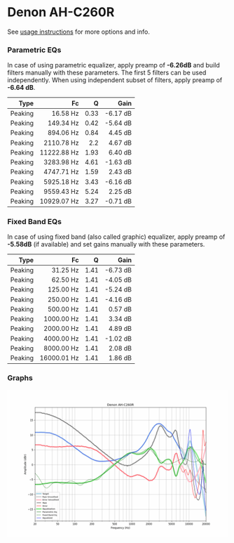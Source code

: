 # Denon AH-C260R
See [usage instructions](https://github.com/jaakkopasanen/AutoEq#usage) for more options and info.

### Parametric EQs
In case of using parametric equalizer, apply preamp of **-6.26dB** and build filters manually
with these parameters. The first 5 filters can be used independently.
When using independent subset of filters, apply preamp of **-6.64 dB**.

| Type    | Fc          |    Q | Gain     |
|--------:|------------:|-----:|---------:|
| Peaking | 16.58 Hz    | 0.33 | -6.17 dB |
| Peaking | 149.34 Hz   | 0.42 | -5.64 dB |
| Peaking | 894.06 Hz   | 0.84 | 4.45 dB  |
| Peaking | 2110.78 Hz  | 2.2  | 4.67 dB  |
| Peaking | 11222.88 Hz | 1.93 | 6.40 dB  |
| Peaking | 3283.98 Hz  | 4.61 | -1.63 dB |
| Peaking | 4747.71 Hz  | 1.59 | 2.43 dB  |
| Peaking | 5925.18 Hz  | 3.43 | -6.16 dB |
| Peaking | 9559.43 Hz  | 5.24 | 2.25 dB  |
| Peaking | 10929.07 Hz | 3.27 | -0.71 dB |

### Fixed Band EQs
In case of using fixed band (also called graphic) equalizer, apply preamp of **-5.58dB**
(if available) and set gains manually with these parameters.

| Type    | Fc          |    Q | Gain     |
|--------:|------------:|-----:|---------:|
| Peaking | 31.25 Hz    | 1.41 | -6.73 dB |
| Peaking | 62.50 Hz    | 1.41 | -4.05 dB |
| Peaking | 125.00 Hz   | 1.41 | -5.24 dB |
| Peaking | 250.00 Hz   | 1.41 | -4.16 dB |
| Peaking | 500.00 Hz   | 1.41 | 0.57 dB  |
| Peaking | 1000.00 Hz  | 1.41 | 3.34 dB  |
| Peaking | 2000.00 Hz  | 1.41 | 4.89 dB  |
| Peaking | 4000.00 Hz  | 1.41 | -1.02 dB |
| Peaking | 8000.00 Hz  | 1.41 | 2.08 dB  |
| Peaking | 16000.01 Hz | 1.41 | 1.86 dB  |

### Graphs
![](./Denon%20AH-C260R.png)